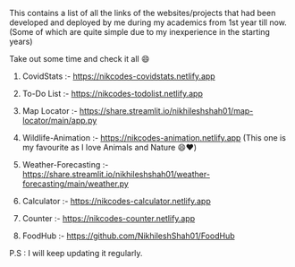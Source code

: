 This contains a list of all the links of the websites/projects that had been developed and deployed by me during my academics from 1st year till now. 
(Some of which are quite simple due to my inexperience in the starting years)

Take out some time and check it all 😄
 
1. CovidStats :-  https://nikcodes-covidstats.netlify.app

2. To-Do List :-  https://nikcodes-todolist.netlify.app

3. Map Locator :- https://share.streamlit.io/nikhileshshah01/map-locator/main/app.py

4. Wildlife-Animation :-  https://nikcodes-animation.netlify.app  (This one is my favourite as I love Animals and Nature 😄❤️)
 
5. Weather-Forecasting :- https://share.streamlit.io/nikhileshshah01/weather-forecasting/main/weather.py
 
6. Calculator :-  https://nikcodes-calculator.netlify.app
 
7. Counter :-  https://nikcodes-counter.netlify.app

8. FoodHub :-  https://github.com/NikhileshShah01/FoodHub




P.S : I will keep updating it regularly.
